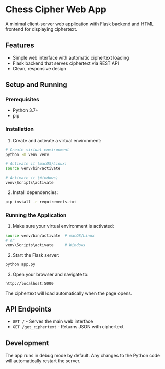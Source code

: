 # Chess Cipher Web App

A minimal client-server web application with Flask backend and HTML frontend for displaying ciphertext.

## Features

- Simple web interface with automatic ciphertext loading
- Flask backend that serves ciphertext via REST API
- Clean, responsive design

## Setup and Running

### Prerequisites

- Python 3.7+
- pip

### Installation

1. Create and activate a virtual environment:

```bash
# Create virtual environment
python -m venv venv

# Activate it (macOS/Linux)
source venv/bin/activate

# Activate it (Windows)
venv\Scripts\activate
```

2. Install dependencies:

```bash
pip install -r requirements.txt
```

### Running the Application

1. Make sure your virtual environment is activated:

```bash
source venv/bin/activate  # macOS/Linux
# or
venv\Scripts\activate     # Windows
```

2. Start the Flask server:

```bash
python app.py
```

3. Open your browser and navigate to:

```
http://localhost:5000
```

The ciphertext will load automatically when the page opens.

## API Endpoints

- `GET /` - Serves the main web interface
- `GET /get_ciphertext` - Returns JSON with ciphertext

## Development

The app runs in debug mode by default. Any changes to the Python code will automatically restart the server.

